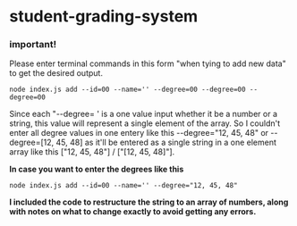 # student-grading-system

### important!

Please enter terminal commands in this form "when tying to add new data" to get the desired output.

```
node index.js add --id=00 --name='' --degree=00 --degree=00 --degree=00
```

Since each "--degree= ' is a one value input whether it be  a number or a string, this value will represent a single element of the array.
So I couldn't enter all degree values in one entery like this --degree="12, 45, 48" or --degree=[12, 45, 48] as it'll be entered as a single string in a one element array like this ["12, 45, 48"] / ["[12, 45, 48]"].


**In case you want to enter the degrees like this**
```
node index.js add --id=00 --name='' --degree="12, 45, 48"
```

**I included the code to restructure the string to an array of numbers, along with notes on what to change exactly to avoid getting any errors.**
